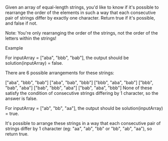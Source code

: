 Given an array of equal-length strings, you'd like to know if it's possible to rearrange the order of the elements 
in such a way that each consecutive pair of strings differ by exactly one character. Return true if it's possible, and false if not.

Note: You're only rearranging the order of the strings, not the order of the letters within the strings!

Example

For inputArray = ["aba", "bbb", "bab"], the output should be
solution(inputArray) = false.

There are 6 possible arrangements for these strings:

["aba", "bbb", "bab"]
["aba", "bab", "bbb"]
["bbb", "aba", "bab"]
["bbb", "bab", "aba"]
["bab", "bbb", "aba"]
["bab", "aba", "bbb"]
None of these satisfy the condition of consecutive strings differing by 1 character, so the answer is false.

For inputArray = ["ab", "bb", "aa"], the output should be
solution(inputArray) = true.

It's possible to arrange these strings in a way that each consecutive pair of strings differ by 1 character (eg: "aa", "ab", "bb" or "bb", "ab", "aa"), so return true.